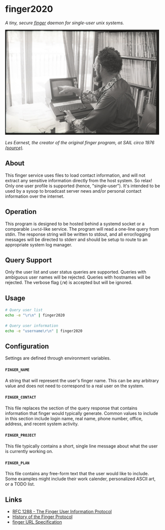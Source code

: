 # finger2020

*A tiny, secure [finger](https://en.wikipedia.org/wiki/Finger_protocol) daemon for single-user unix systems.*

![photo](photo.jpg)

*Les Earnest, the creator of the original finger program, at SAIL circa 1976 [(source)](https://www.saildart.org/Visitor_1976/).*

## About

This finger service uses files to load contact information, and will not extract
any sensitive information directly from the host system. So relax! Only one user
profile is supported (hence, "single-user"). It's intended to be used by a sysop
to broadcast server news and/or personal contact information over the internet.

## Operation

This program is designed to be hosted behind a systemd socket or a comparable
``inetd``-like service. The program will read a one-line query from stdin. The
response string will be written to stdout, and all error/logging messages will
be directed to stderr and should be setup to route to an appropriate system log
manager.

## Query Support

Only the user list and user status queries are supported. Queries with
ambiguous user names will be rejected. Queries with hostnames will be rejected.
The verbose flag (``/W``) is accepted but will be ignored.

## Usage

```bash
# Query user list
echo -e "\r\n" | finger2020

# Query user information
echo -e "username\r\n" | finger2020
```

## Configuration

Settings are defined through environment variables.

#### ``FINGER_NAME``

A string that will represent the user's finger name. This can be any
arbitrary value and does not need to correspond to a real user on the
system.

#### ``FINGER_CONTACT``

This file replaces the section of the query response that contains
information that finger would typically generate. Common values to include
in this section include login name, real name, phone number, office,
address, and recent system activity.

#### ``FINGER_PROJECT``

This file typically contains a short, single line message about what the
user is currently working on.

#### ``FINGER_PLAN``

This file contains any free-form text that the user would like to include.
Some examples might include their work calender, personalized ASCII art, or
a TODO list.

## Links

- [RFC 1288 - The Finger User Information Protocol](https://tools.ietf.org/html/rfc1288)
- [History of the Finger Protocol](http://www.rajivshah.com/Case_Studies/Finger/Finger.htm)
- [finger URL Specification](https://tools.ietf.org/html/draft-ietf-uri-url-finger-02)
